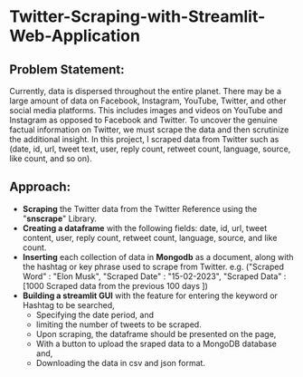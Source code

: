 # Twitter-Scraping-with-Streamlit-Web-Application

## Problem Statement: 
Currently, data is dispersed throughout the entire planet. There may be a large amount of data on Facebook, Instagram, YouTube, Twitter, and other social media platforms. This includes images and videos on YouTube and Instagram as opposed to Facebook and Twitter. To uncover the genuine factual information on Twitter, we must scrape the data and then scrutinize the additional insight. In this project, I scraped data from Twitter such as (date, id, url, tweet text, user, reply count, retweet count, language, source, like count, and so on).

## Approach: 
* **Scraping** the Twitter data from the Twitter Reference using the "**snscrape**" Library.
* **Creating a dataframe** with the following fields: date, id, url, tweet content, user, reply count, retweet count, language, source, and like count.
* **Inserting** each collection of data in **Mongodb** as a document, along with the hashtag or key phrase used to scrape from Twitter.
e.g. ("Scraped Word" : "Elon Musk", "Scraped Date" : "15-02-2023", "Scraped Data" : [1000 Scraped data from the previous 100 days ])
* **Building a streamlit GUI** with the feature for entering the keyword or Hashtag to be searched, 
   * Specifying the date period, and 
   * limiting the number of tweets to be scraped. 
   * Upon scraping, the dataframe should be presented on the page, 
   * With a button to upload the sraped data to a MongoDB database and, 
   * Downloading the data in csv and json format.
